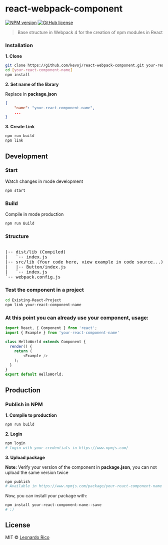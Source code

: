 
# react-webpack-component

[![NPM version](https://badge.fury.io/js/react-webpack-component.svg)](https://npmjs.org/package/react-webpack-component) [![GitHub license](https://img.shields.io/badge/license-MIT-brightgreen.svg?style=flat-square)](https://raw.githubusercontent.com/kevoj/role-calc/master/LICENSE)

> Base structure in Webpack 4 for the creation of npm modules in React

### Installation

**1. Clone**

```bash
git clone https://github.com/kevoj/react-webpack-component.git your-react-component-name
cd [your-react-component-name]
npm install
```
**2. Set name of the library**

Replace in **package.json**

```json
{
    "name": "your-react-component-name",
    ...
}
```
**3. Create Link**

```bash
npm run build
npm link
```

## Development

### Start

Watch changes in mode development

```bash
npm start
```

### Build

Compile in mode production

```bash
npm run Build
```
### Structure

<pre> 
|-- dist/lib (Compiled)
|   `-- index.js
|-- src/lib (Your code here, view example in code source...)
|   |-- Button/index.js
|   `-- index.js
`-- webpack.config.js
</pre> 

### Test the component in a project

```bash
cd Existing-React-Project
npm link your-react-component-name
```

### At this point you can already use your component, usage:

```javascript
import React, { Component } from 'react';
import { Example } from 'your-react-component-name'

class HelloWorld extends Component {
  render() {
    return (
        <Example />
    );
  }
}
export default HelloWorld;
```

## Production

### Publish in NPM

**1. Compile to production**

```bash
npm run build
```

**2. Login**

```bash
npm login
# login with your credentials in https://www.npmjs.com/
```

**3. Upload package**

**Note:** Verify your version of the component in **package.json**, you can not upload the same version twice

```bash
npm publish
# Available in https://www.npmjs.com/package/your-react-component-name
```
Now, you can install your package with:

```bash
npm install your-react-component-name--save
# :)
```

## License

MIT © [Leonardo Rico](https://github.com/kevoj/react-webpack-component/blob/master/LICENSE)